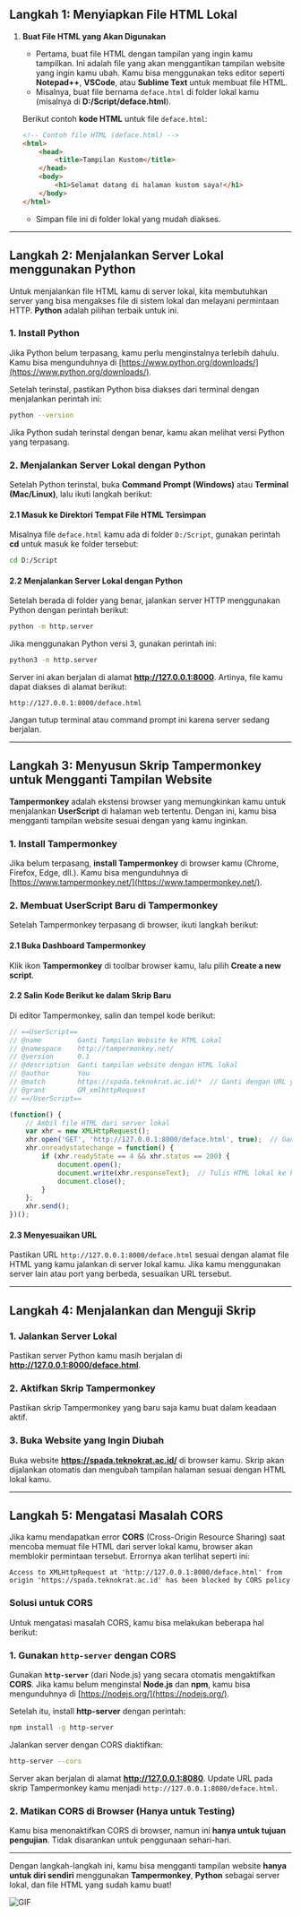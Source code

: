## **Langkah 1: Menyiapkan File HTML Lokal**

1. **Buat File HTML yang Akan Digunakan**
   - Pertama, buat file HTML dengan tampilan yang ingin kamu tampilkan. Ini adalah file yang akan menggantikan tampilan website yang ingin kamu ubah. Kamu bisa menggunakan teks editor seperti **Notepad++**, **VSCode**, atau **Sublime Text** untuk membuat file HTML.
   - Misalnya, buat file bernama `deface.html` di folder lokal kamu (misalnya di **D:/Script/deface.html**).

   Berikut contoh **kode HTML** untuk file `deface.html`:

   ```html
   <!-- Contoh file HTML (deface.html) -->
   <html>
       <head>
           <title>Tampilan Kustom</title>
       </head>
       <body>
           <h1>Selamat datang di halaman kustom saya!</h1>
       </body>
   </html>
   ```

   - Simpan file ini di folder lokal yang mudah diakses.

---

## **Langkah 2: Menjalankan Server Lokal menggunakan Python**

Untuk menjalankan file HTML kamu di server lokal, kita membutuhkan server yang bisa mengakses file di sistem lokal dan melayani permintaan HTTP. **Python** adalah pilihan terbaik untuk ini.

### **1. Install Python**
Jika Python belum terpasang, kamu perlu menginstalnya terlebih dahulu. Kamu bisa mengunduhnya di [https://www.python.org/downloads/](https://www.python.org/downloads/).

Setelah terinstal, pastikan Python bisa diakses dari terminal dengan menjalankan perintah ini:

```bash
python --version
```

Jika Python sudah terinstal dengan benar, kamu akan melihat versi Python yang terpasang.

### **2. Menjalankan Server Lokal dengan Python**
Setelah Python terinstal, buka **Command Prompt (Windows)** atau **Terminal (Mac/Linux)**, lalu ikuti langkah berikut:

#### 2.1 Masuk ke Direktori Tempat File HTML Tersimpan
Misalnya file `deface.html` kamu ada di folder `D:/Script`, gunakan perintah **cd** untuk masuk ke folder tersebut:

```bash
cd D:/Script
```

#### 2.2 Menjalankan Server Lokal dengan Python
Setelah berada di folder yang benar, jalankan server HTTP menggunakan Python dengan perintah berikut:

```bash
python -m http.server
```

Jika menggunakan Python versi 3, gunakan perintah ini:

```bash
python3 -m http.server
```

Server ini akan berjalan di alamat **http://127.0.0.1:8000**. Artinya, file kamu dapat diakses di alamat berikut:

```
http://127.0.0.1:8000/deface.html
```

Jangan tutup terminal atau command prompt ini karena server sedang berjalan.

---

## **Langkah 3: Menyusun Skrip Tampermonkey untuk Mengganti Tampilan Website**

**Tampermonkey** adalah ekstensi browser yang memungkinkan kamu untuk menjalankan **UserScript** di halaman web tertentu. Dengan ini, kamu bisa mengganti tampilan website sesuai dengan yang kamu inginkan.

### **1. Install Tampermonkey**

Jika belum terpasang, **install Tampermonkey** di browser kamu (Chrome, Firefox, Edge, dll.). Kamu bisa mengunduhnya di [https://www.tampermonkey.net/](https://www.tampermonkey.net/).

### **2. Membuat UserScript Baru di Tampermonkey**

Setelah Tampermonkey terpasang di browser, ikuti langkah berikut:

#### 2.1 Buka Dashboard Tampermonkey
Klik ikon **Tampermonkey** di toolbar browser kamu, lalu pilih **Create a new script**.

#### 2.2 Salin Kode Berikut ke dalam Skrip Baru

Di editor Tampermonkey, salin dan tempel kode berikut:

```javascript
// ==UserScript==
// @name         Ganti Tampilan Website ke HTML Lokal
// @namespace    http://tampermonkey.net/
// @version      0.1
// @description  Ganti tampilan website dengan HTML lokal
// @author       You
// @match        https://spada.teknokrat.ac.id/*  // Ganti dengan URL yang sesuai
// @grant        GM_xmlhttpRequest
// ==/UserScript==

(function() {
    // Ambil file HTML dari server lokal
    var xhr = new XMLHttpRequest();
    xhr.open('GET', 'http://127.0.0.1:8000/deface.html', true);  // Ganti dengan URL server lokal kamu
    xhr.onreadystatechange = function() {
        if (xhr.readyState == 4 && xhr.status == 200) {
            document.open();
            document.write(xhr.responseText);  // Tulis HTML lokal ke halaman
            document.close();
        }
    };
    xhr.send();
})();
```

#### 2.3 Menyesuaikan URL
Pastikan URL `http://127.0.0.1:8000/deface.html` sesuai dengan alamat file HTML yang kamu jalankan di server lokal kamu. Jika kamu menggunakan server lain atau port yang berbeda, sesuaikan URL tersebut.

---

## **Langkah 4: Menjalankan dan Menguji Skrip**

### **1. Jalankan Server Lokal**
Pastikan server Python kamu masih berjalan di **http://127.0.0.1:8000/deface.html**.

### **2. Aktifkan Skrip Tampermonkey**
Pastikan skrip Tampermonkey yang baru saja kamu buat dalam keadaan aktif.

### **3. Buka Website yang Ingin Diubah**
Buka website **https://spada.teknokrat.ac.id/** di browser kamu. Skrip akan dijalankan otomatis dan mengubah tampilan halaman sesuai dengan HTML lokal kamu.

---

## **Langkah 5: Mengatasi Masalah CORS**

Jika kamu mendapatkan error **CORS** (Cross-Origin Resource Sharing) saat mencoba memuat file HTML dari server lokal kamu, browser akan memblokir permintaan tersebut. Errornya akan terlihat seperti ini:

```
Access to XMLHttpRequest at 'http://127.0.0.1:8000/deface.html' from origin 'https://spada.teknokrat.ac.id' has been blocked by CORS policy
```

### **Solusi untuk CORS**
Untuk mengatasi masalah CORS, kamu bisa melakukan beberapa hal berikut:

### **1. Gunakan `http-server` dengan CORS**

Gunakan **`http-server`** (dari Node.js) yang secara otomatis mengaktifkan **CORS**. Jika kamu belum menginstal **Node.js** dan **npm**, kamu bisa mengunduhnya di [https://nodejs.org/](https://nodejs.org/).

Setelah itu, install **http-server** dengan perintah:

```bash
npm install -g http-server
```

Jalankan server dengan CORS diaktifkan:

```bash
http-server --cors
```

Server akan berjalan di alamat **http://127.0.0.1:8080**. Update URL pada skrip Tampermonkey kamu menjadi `http://127.0.0.1:8080/deface.html`.

### **2. Matikan CORS di Browser (Hanya untuk Testing)**
Kamu bisa menonaktifkan CORS di browser, namun ini **hanya untuk tujuan pengujian**. Tidak disarankan untuk penggunaan sehari-hari.

---

Dengan langkah-langkah ini, kamu bisa mengganti tampilan website **hanya untuk diri sendiri** menggunakan **Tampermonkey**, **Python** sebagai server lokal, dan file HTML yang sudah kamu buat!

![GIF](https://img.wattpad.com/41c9345d63a13b6e112f04f3946bc4f3a58063b8/68747470733a2f2f73332e616d617a6f6e6177732e636f6d2f776174747061642d6d656469612d736572766963652f53746f7279496d6167652f786c46503948593063656a6373773d3d2d3239363933343039322e313437366131393238383631326566373139333235353433363333372e676966)
